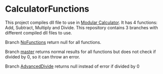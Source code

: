 # CalculatorFunctions

This project compiles dll file to use in [Modular Calculator](https://github.com/PeterisEcis/ModularCalculator). It has 4 functions: Add, Subtract, Multiply and Divide.
This repository contains 3 branches with different compiled dll files to use.

Branch [NoFunctions](https://github.com/PeterisEcis/CalculatorFunctions/tree/NoFunctions/CalculatorFunctions/bin/Debug) return null for all functions.

Branch [master](https://github.com/PeterisEcis/CalculatorFunctions/tree/master/CalculatorFunctions/bin/Debug) returns normal results for all functions but does not check if divided by 0, so it can throw an error.

Branch [AdvancedDivide](https://github.com/PeterisEcis/CalculatorFunctions/tree/AdvancedDivide/CalculatorFunctions/bin/Debug) returns null instead of error if divided by 0
